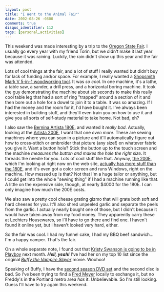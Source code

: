 ```yaml
---
layout: post
title: "I Went to the Animal Fair"
date: 2002-08-26 -0800
comments: true
disqus_identifier: 112
tags: [personal,activities]
---
```

This weekend was made interesting by a trip to the [Oregon State
Fair](http://www.fair.state.or.us/). I usually go every year with my
friend Torin, but we didn't make it last year because it was raining.
Luckily, the rain didn't show up this year and the fair was attended.

 Lots of cool things at the fair, and a lot of stuff I really wanted but
didn't buy for lack of funding and/or space. For example, I really
wanted a [Shopsmith Mark V 5-in-1 woodworking
tool](http://www.shopsmith.com/). It was *so cool*. In one machine, it's
a lathe, a table saw, a sander, a drill press, and a horizontal boring
machine. It took the guy demonstrating the machine about six seconds to
make this really cool table leg that had a sort of ring "trapped" around
a section of it and then bore out a hole for a dowel to join it to a
table. It was so amazing. If I had the money and the room for it, I'd
have bought it. I've always been interested in building stuff, and
they'll even train you on how to use it and give you all sorts of
self-study material to take home. Not bad, eh?

 I also saw the [Bernina Artista
180E](http://www.berninausa.com/product_detail.jsp?PRODUCT%3C%3Eprd_id=1659&FOLDER%3C%3Efolder_id=1657&ASSORTMENT%3C%3East_id=775&bmUID=1030383769968&AREA=RelMachines2),
and wanted it *really bad*. Actually, looking at the [Artista
200E](http://www.berninausa.com/product_detail.jsp?PRODUCT%3C%3Eprd_id=82105&FOLDER%3C%3Efolder_id=1657&ASSORTMENT%3C%3East_id=775&bmUID=1030383763827&AREA=RelMachines3),
I want that one *even more*. These are sewing machines where you can
scan in a picture and it'll automatically figure out how to cross-stitch
or embroider that picture (any size!) on whatever fabric you give it.
Want a button hole? Stick the button up to the touch screen and the
machine *measures the button and makes the hole the right size*. It
threads the needle for you. Lots of cool stuff like that. Anyway, [the
200E](http://www.berninausa.com/product_detail.jsp?PRODUCT%3C%3Eprd_id=82105&FOLDER%3C%3Efolder_id=1657&ASSORTMENT%3C%3East_id=775&bmUID=1030383763827&AREA=RelMachines3),
which I'm looking at right now on the web site, [actually has more stuff
than the
180E](http://www.berninausa.com/product_feature.jsp?PRODUCT%3C%3Eprd_id=82105&FOLDER%3C%3Efolder_id=1657&ASSORTMENT%3C%3East_id=775&bmUID=1030383769968),
and it's even got a color screen and runs Windows, right on the machine.
How messed up is that? Not that I'm a huge tailor or anything, but I
could get into the whole "sewing thing" if I had a machine running like
that. A little on the expensive side, though, at nearly $4000 for the
180E. I can only imagine how much the 200E costs.

 We also saw a pretty cool cheese grating gizmo that will grate both
soft and hard cheeses for you. It'll also shred unpeeled garlic and
separate the peels from the garlic. I actually nearly bought one of
those, but I didn't because it would have taken away from my food money.
They apparently carry these at Lechters Housewares, so I'll have to go
there and find one. I haven't found it online yet, but I haven't looked
very hard, either.

 So the fair was cool. I had my funnel cake, I had my BBQ beef
sandwich... I'm a happy camper. That's the fair.

 On a whole separate note, I found out that [Kristy Swanson is going to
be in Playboy](http://www.playboy.com/magazine/current/nextmonth.html)
next month. ***Hell, yeah!*** I've had her on my top 10 list since the
original [*Buffy the Vampire
Slayer*](http://www.amazon.com/exec/obidos/ASIN/B00005LIRA/mhsvortex)
movie. Woohoo!

 Speaking of Buffy, I have the [second season DVD
set](http://www.amazon.com/exec/obidos/ASIN/B000063IOT/mhsvortex) and
the second disc is bad. So I've been trying to find a [Fred
Meyer](http://www.fredmeyer.com) locally to exchange it, but no Freddy's
in the Portland metro area *has* it. Unbelievable. So I'm still looking.
Guess I'll have to try again this weekend.
